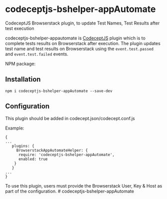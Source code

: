
# codeceptjs-bshelper-appAutomate
CodeceptJS Browserstack plugin, to update Test Names, Test Results after test execution 

codeceptjs-bshelper-appautomate is [CodeceptJS](https://codecept.io/) plugin which is to complete tests results on Browserstack after execution. The plugin updates test name and
test results on Browserstack using the `event.test.passed` and `event.test.failed` events.

NPM package: 

## Installation
`npm i codeceptjs-bshelper-appAutomate --save-dev`

## Configuration

This plugin should be added in codecept.json/codecept.conf.js

Example:

```
{
...
   plugins: {
     BrowserstackAppAutomateHelper: {
      require: 'codeceptjs-bshelper-appAutomate',
      enabled: true
    }
   }
...
}
```
To use this plugin, users must provide the Browserstack User, Key & Host as part of the configuration.
#   c o d e c e p t j s - b s h e l p e r - a p p A u t o m a t e  
 